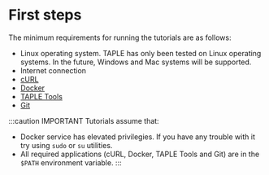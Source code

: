 # First steps

The minimum requirements for running the tutorials are as follows:

* Linux operating system. TAPLE has only been tested on Linux operating systems. In the future, Windows and Mac systems will be supported.
* Internet connection
* [cURL](https://curl.se/)
* [Docker](https://www.docker.com)
* [TAPLE Tools](../reference/client-tools.md)
* [Git](https://git-scm.com/)

:::caution IMPORTANT
Tutorials assume that:
- Docker service has elevated privilegies. If you have any trouble with it try using `sudo` or `su` utilities.
- All required applications (cURL, Docker, TAPLE Tools and Git) are in the `$PATH` environment variable.
:::
